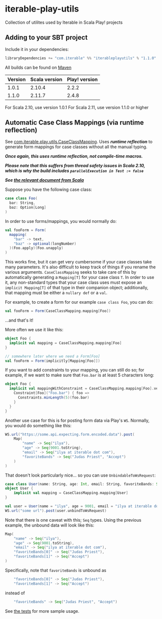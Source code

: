 # iterable-play-utils

Collection of utilites used by Iterable in Scala Play! projects

## Adding to your SBT project

Include it in your dependencies:
```scala
libraryDependencies += "com.iterable" %% "iterableplayutils" % "1.1.0"
```

All builds can be found on [Maven](http://search.maven.org/#search%7Cga%7C1%7Cg%3A%22com.iterable%22%20a%3A%22iterableplayutils_2.10%22)

Version | Scala version | Play! version
--- | --- | ---
1.0.1 | 2.10.4 | 2.2.2
1.1.0 | 2.11.7 | 2.4.8

For Scala 2.10, use version 1.0.1
For Scala 2.11, use version 1.1.0 or higher

## Automatic Case Class Mappings (via runtime reflection)

See [com.iterable.play.utils.CaseClassMapping](https://github.com/Iterable/iterable-play-utils/blob/master/src/main/scala/com/iterable/play/utils/CaseClassMapping.scala). Uses ***runtime reflection*** to generate form mappings for case classes without all the manual typing. 
 
***Once again, this uses runtime reflection, not compile-time macros.***

***Please note that this suffers from thread safety issues in Scala 2.10, which is why the build includes `parallelExecution in Test := false`***

***See [the relevant document from Scala](http://docs.scala-lang.org/overviews/reflection/thread-safety.html)***

Suppose you have the following case class:
```scala
case class Foo(
  bar: String,
  baz: Option[Long]
)
```

In order to use forms/mappings, you would normally do:
```scala
val fooForm = Form(
  mapping(
    "bar" -> text,
    "baz" -> optional(longNumber)
  )(Foo.apply)(Foo.unapply)
)
```

This works fine, but it can get very cumbersome if your case classes take many parameters. It's also difficult to keep track of things if you rename the various arguments. `CaseClassMapping` seeks to take care of this by automatically generating a `Mapping[T]` for your case class `T`. In order to use it, any non-standard types that your case class uses must expose an `implicit Mapping[T]` of that type in their companion object; additionally, that mapping must be either a `nullary def` or a `val`. 

For example, to create a form for our example `case class Foo`, you can do:
```scala
val fooForm = Form(CaseClassMapping.mapping[Foo])
```

...and that's it!

More often we use it like this:
```scala
object Foo {
  implicit val mapping = CaseClassMapping.mapping[Foo]
}

// somewhere later where we need a Form[Foo]
val fooForm = Form(implicitly[Mapping[Foo]])
```

If you want to add constraints to your mapping, you can still do so; for example, if we want to make sure that `Foo.bar` is at least 5 characters long:
```scala
object Foo {
  implicit val mappingWithConstraint = CaseClassMapping.mapping[Foo].verifying {
    Constraint[Foo]("Foo.bar") { foo =>
      Constraints.minLength(5)(foo.bar)
    }
  }
}
```

Another use case for this is for posting form data via Play's `WS`. Normally, you would do something like this:
```scala
WS.url("https://some.api.expecting.form.encoded.data").post(
    Map(
        "name" -> Seq("ilya"),
        "age" -> Seq(9001.toString),
        "email" -> Seq("ilya at iterable dot com"),
        "favoriteBands" -> Seq("Judas Priest", "Accept")
    )
)
```

That doesn't look particularly nice... so you can use `UnbindableToWsRequest`:
```scala
case class User(name: String, age: Int, email: String, favoriteBands: Seq[String]) extends UnbindableToWsRequest[User]
object User {
    implicit val mapping = CaseClassMapping.mapping[User]
}

val user = User(name = "ilya", age = 9001, email = "ilya at iterable dot com", favoriteBands = Seq("Judas Priest", "Accept"))
WS.url("some url").post(user.unbindToWsRequest)
```

Note that there is one caveat with this; `Seq` types. Using the previous example, the unbound data will look like this:
```scala
Map(
    "name" -> Seq("ilya"),
    "age" -> Seq(9001.toString),
    "email" -> Seq("ilya at iterable dot com"),
    "favoriteBands[0]" -> Seq("Judas Priest"),
    "favoriteBands[1]" -> Seq("Accept")
)
```

Specifically, note that `favoriteBands` is unbound as
```scala
    "favoriteBands[0]" -> Seq("Judas Priest"),
    "favoriteBands[1]" -> Seq("Accept")
```

instead of 
```scala
    "favoriteBands" -> Seq("Judas Priest", "Accept")
```

See [the tests](https://github.com/Iterable/iterable-play-utils/blob/master/src/test/scala/com/iterable/play/utils/CaseClassMappingSpec.scala) for more sample usage. 
